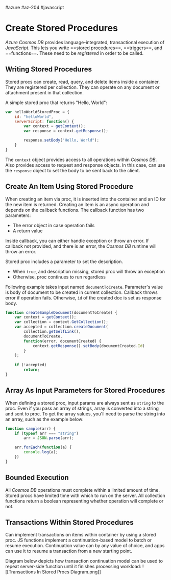 #azure #az-204 #javascript 

# Create Stored Procedures
*Azure Cosmos DB* provides language-integrated, transactional execution of *JavaScript*.
This lets you write ==stored procedures==, ==triggers==, and ==functions==.
These need to be *registered* in order to be called.

## Writing Stored Procedures
Stored procs can create, read, query, and delete items inside a container.
They are registered per collection.
They can operate on any document or attachment present in that collection.

A simple stored proc that returns "Hello, World":
```js
var helloWorldStoredProc = {
	id: "helloWorld",
	serverScript: function() {
		var context = getContext();
		var response = context.getResponse();

		response.setBody("Hello, World");
	}
}
```
The `context` object provides access to all operations within *Cosmos DB*.
Also provides access to request and response objects.
In this case, can use the `response` object to set the body to be sent back to the client.

## Create An Item Using Stored Procedure
When creating an item via proc, it is inserted into the container and an ID for the new item is returned.
Creating an item is an async operation and depends on the callback functions.
The callback function has two parameters:
- The error object in case operation fails
- A return value

Inside callback, you can either handle exception or throw an error.
If callback not provided, and there is an error, the *Cosmos DB* runtime will throw an error.

Stored proc includes a parameter to set the description.
- When `true`, and description missing, stored proc will throw an exception
- Otherwise, proc continues to run regardless

Following example takes input named `documentToCreate`.
Parameter's value is body of document to be created in current collection.
Callback throws error if operation fails.
Otherwise, `id` of the created doc is set as response body.
```js
function createSampleDocument(documentToCreate) {
	var context = getContext();
	var collection = context.GetCollection();
	var accepted = collection.createDocument(
		collection.getSelfLink(),
		documentToCreate,
		function(error, documentCreated) {
			context.getResponse().setBody(documentCreated.Id)
		}
	);
	
	if (!accepted)
		return;
}
```

## Array As Input Parameters for Stored Procedures
When defining a stored proc, input params are always sent as `string` to the proc.
Even if you pass an array of strings, array is converted into a string and sent to proc.
To get the array values, you'll need to parse the string into an array, such as the example below:
```js
function sample(arr) {
	if (typeof arr === "string")
		arr = JSON.parse(arr);

	arr.forEach(function(a) {
		console.log(a);
	})
}
```

## Bounded Execution
All *Cosmos DB* operations must complete within a limited amount of time.
Stored procs have limited time with which to run on the server.
All collection functions return a boolean representing whether operation will complete or not.

## Transactions Within Stored Procedures
Can implement transactions on items within container by using a stored proc.
JS functions implement a continuation-based model to batch or resume execution.
Continuation value can by any value of choice, and apps can use it to resume a transaction from a new starting point.

Diagram below depicts how transaction continuation model can be used to repeat server-side function until it finishes processing workload:
![[Transactions In Stored Procs Diagram.png]]